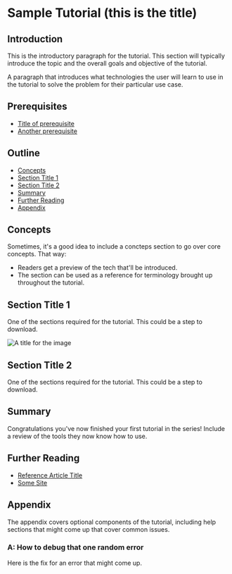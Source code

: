 # Sample Tutorial (this is the title)

## Introduction

This is the introductory paragraph for the tutorial.  This section will typically introduce the topic and the overall goals and objective of the tutorial.

A paragraph that introduces what technologies the user will learn to use in the tutorial to solve the problem for their particular use case.

## Prerequisites

- [Title of prerequisite](http://example.com/link/to/required/tutorial)
- [Another prerequisite](http://example.com/link/to/required/tutorial)

## Outline

- [Concepts](#concepts)
- [Section Title 1](#section-title-1)
- [Section Title 2](#section-title-2)
- [Summary](#summary)
- [Further Reading](#further-reading)
- [Appendix](#appendix)

## Concepts

Sometimes, it's a good idea to include a concteps section to go over core concepts.  That way:

- Readers get a preview of the tech that'll be introduced.
- The section can be used as a reference for terminology brought up throughout the tutorial.

## Section Title 1

One of the sections required for the tutorial.  This could be a step to download.

![A title for the image](/assets/image-of-something.png)

## Section Title 2

One of the sections required for the tutorial.  This could be a step to download.

## Summary

Congratulations you've now finished your first tutorial in the series!  Include a review of the tools they now know how to use.

## Further Reading

- [Reference Article Title](http://example.com)
- [Some Site](https://hortonworks.com)

## Appendix

The appendix covers optional components of the tutorial, including help sections that might come up that cover common issues.

### A: How to debug that one random error

Here is the fix for an error that might come up.
